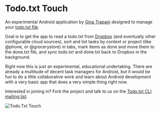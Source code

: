 # Todo.txt Touch

An experimental Android application by [Gina Trapani](http://ginatrapani.org) designed to manage your [todo.txt file](http://todotxt.com).

Goal is to get the app to read a todo.txt from [Dropbox](http://dropbox.com) (and eventually other configurable cloud sources), sort and list tasks by context or project (like @phone, or @grocerystore) in tabs, mark items as done and move them to the done.txt file, and sync todo.txt and done.txt back to Dropbox in the background. 

Right now this is just an experimental, educational undertaking. There are already a multitude of decent task managers for Android, but it would be fun to do a little collaborative work and learn about Android development with a very basic app that does a very simple thing right now. 

Interested in joining in? Fork the project and talk to us on the [Todo.txt CLI mailing list](http://groups.yahoo.com/group/todotxt/).

![Todo.Txt Touch](http://ginatrapani.github.com/todo.txt-touch/screenshots/2010-06-10.jpg)